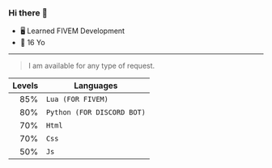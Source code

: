 ### Hi there 👋
- 🖥 Learned FIVEM Development  
- 🎈 16 Yo

---
> I am available for any type of request.

| Levels | Languages |
|-----:|-----------|
|   85%| `Lua (FOR FIVEM)` |
|   80%| `Python (FOR DISCORD BOT)`|
|   70%| `Html`      |
|   70%| `Css`       |
|   50%| `Js`        |


<!--
**Yoltix02/Yoltix02** is a ✨ _special_ ✨ repository because its `README.md` (this file) appears on your GitHub profile.

Here are some ideas to get you started:

- 🔭 I’m currently working on ...
- 🌱 I’m currently learning ...
- 👯 I’m looking to collaborate on ...
- 🤔 I’m looking for help with ...
- 💬 Ask me about ...
- 📫 How to reach me: ...
- 😄 Pronouns: ...
- ⚡ Fun fact: ...
-->
